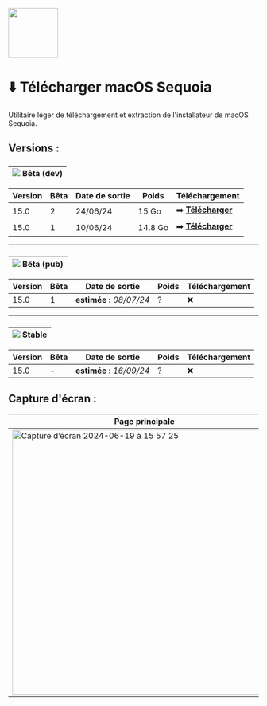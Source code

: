 <img
  src="https://github.com/istucesyt/download-install-macos-sequoia/assets/108399865/e7f52374-e401-4581-ba60-a6f5ae75d48c"
  width="100"
  height="100" />


# ⬇️ Télécharger macOS Sequoia
Utilitaire léger de téléchargement et extraction de l'installateur de macOS Sequoia.

## Versions :

### [](https://github.com/istucesyt/download-install-macos-sequoia/assets/108399865/f3091f16-4b5d-411c-b187-824da0e69406)

| ![](https://placehold.co/15x15/f03c15/f03c15.png) Bêta (dev) |
| --- |

| Version | Bêta | Date de sortie | Poids | Téléchargement
| --- | --- | --- | --- | --- |
15.0 | 2 | 24/06/24 | 15 Go | ➡️ **[Télécharger](https://github.com/istucesyt/download-install-macos-sequoia/releases/tag/15.0-beta2)**
15.0 | 1 | 10/06/24 | 14.8 Go | ➡️ **[Télécharger](https://github.com/istucesyt/download-install-macos-sequoia/releases/tag/15.0-beta1)**

---

### [](https://github.com/istucesyt/download-install-macos-sequoia/assets/108399865/f3091f16-4b5d-411c-b187-824da0e69406)

| ![](https://placehold.co/15x15/1589F0/1589F0.png) Bêta (pub) |
| --- | 

| Version | Bêta | Date de sortie | Poids | Téléchargement
| --- | --- | --- | --- | --- |
15.0 | 1 | **estimée :** *08/07/24* | ? | ❌

---

### [](https://github.com/istucesyt/download-install-macos-sequoia/assets/108399865/f3091f16-4b5d-411c-b187-824da0e69406)

| ![](https://placehold.co/15x15/c5f015/c5f015.png) Stable |
| --- | 

| Version | Bêta | Date de sortie | Poids | Téléchargement
| --- | --- | --- | --- | --- |
15.0 | - | **estimée :** *16/09/24* | ? | ❌

## Capture d'écran :

| Page principale |
| --- |
| <img width="532" alt="Capture d’écran 2024-06-19 à 15 57 25" src="https://github.com/istucesyt/download-install-macos-sequoia/assets/108399865/466a7e51-7d1d-4eb9-806a-1a245b42aca7"> |
